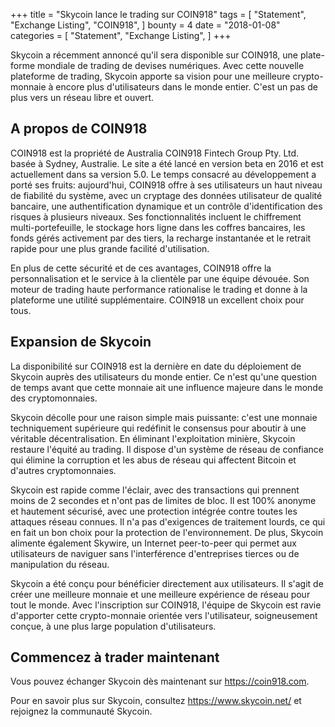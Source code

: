 +++
title = "Skycoin lance le trading sur COIN918"
tags = [
    "Statement",
    "Exchange Listing",
    "COIN918",
]
bounty = 4
date = "2018-01-08"
categories = [
    "Statement",
    "Exchange Listing",
]
+++

Skycoin a récemment annoncé qu'il sera disponible sur COIN918, une plate-forme mondiale de trading de devises numériques. Avec cette nouvelle plateforme de trading, Skycoin apporte sa vision pour une meilleure crypto-monnaie à encore plus d'utilisateurs dans le monde entier. C'est un pas de plus vers un réseau libre et ouvert.

## A propos de COIN918

COIN918 est la propriété de Australia COIN918 Fintech Group Pty. Ltd. basée à Sydney, Australie. Le site a été lancé en version beta en 2016 et est actuellement dans sa version 5.0.  Le temps consacré au développement a porté ses fruits: aujourd'hui, COIN918 offre à ses utilisateurs un haut niveau de fiabilité du système, avec un cryptage des données utilisateur de qualité bancaire, une authentification dynamique et un contrôle d'identification des risques à plusieurs niveaux. Ses fonctionnalités incluent le chiffrement multi-portefeuille, le stockage hors ligne dans les coffres bancaires, les fonds gérés activement par des tiers, la recharge instantanée et le retrait rapide pour une plus grande facilité d'utilisation.

En plus de cette sécurité et de ces avantages, COIN918 offre la personnalisation et le service à la clientèle par une équipe dévouée. Son moteur de trading haute performance rationalise le trading et donne à la plateforme une utilité supplémentaire. COIN918 un excellent choix pour tous.

## Expansion de Skycoin

La disponibilité sur COIN918 est la dernière en date du déploiement de Skycoin auprès des utilisateurs du monde entier. Ce n'est qu'une question de temps avant que cette monnaie ait une influence majeure dans le monde des cryptomonnaies.

Skycoin décolle pour une raison simple mais puissante: c'est une monnaie techniquement supérieure qui redéfinit le consensus pour aboutir à une véritable décentralisation. En éliminant l'exploitation minière, Skycoin restaure l'équité au trading. Il dispose d'un système de réseau de confiance qui élimine la corruption et les abus de réseau qui affectent Bitcoin et d'autres cryptomonnaies.

Skycoin est rapide comme l'éclair, avec des transactions qui prennent moins de 2 secondes et n'ont pas de limites de bloc. Il est 100% anonyme et hautement sécurisé, avec une protection intégrée contre toutes les attaques réseau connues. Il n'a pas d'exigences de traitement lourds, ce qui en fait un bon choix pour la protection de l'environnement. De plus, Skycoin alimente également Skywire, un Internet peer-to-peer qui permet aux utilisateurs de naviguer sans l'interférence d'entreprises tierces ou de manipulation du réseau.

Skycoin a été conçu pour bénéficier directement aux utilisateurs. Il s'agit de créer une meilleure monnaie et une meilleure expérience de réseau pour tout le monde. Avec l'inscription sur COIN918, l'équipe de Skycoin est ravie d'apporter cette crypto-monnaie orientée vers l'utilisateur, soigneusement conçue, à une plus large population d'utilisateurs.

## Commencez à trader maintenant

Vous pouvez échanger Skycoin dès maintenant sur https://coin918.com.

Pour en savoir plus sur Skycoin, consultez https://www.skycoin.net/ et rejoignez la communauté Skycoin.



